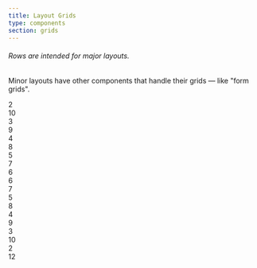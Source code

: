 ```yaml
---
title: Layout Grids
type: components
section: grids
---
```


<h6>Rows are intended for major layouts.</h6>
<p>Minor layouts have other components that handle their grids &mdash; like "form grids".</p>

<div class="container">
	<div class="row">
		<div class="col-md-2"><div class="well text-center text-light">2</div></div>
		<div class="col-md-10"><div class="well text-center text-light">10</div></div>
	</div>
	<div class="row">
		<div class="col-md-3"><div class="well text-center text-light">3</div></div>
		<div class="col-md-9"><div class="well text-center text-light">9</div></div>
	</div>
	<div class="row">
		<div class="col-md-4"><div class="well text-center text-light">4</div></div>
		<div class="col-md-8"><div class="well text-center text-light">8</div></div>
	</div>
	<div class="row">
		<div class="col-md-5"><div class="well text-center text-light">5</div></div>
		<div class="col-md-7"><div class="well text-center text-light">7</div></div>
	</div>
	<div class="row">
		<div class="col-md-6"><div class="well text-center text-light">6</div></div>
		<div class="col-md-6"><div class="well text-center text-light">6</div></div>
	</div>
	<div class="row">
		<div class="col-md-7"><div class="well text-center text-light">7</div></div>
		<div class="col-md-5"><div class="well text-center text-light">5</div></div>
	</div>
	<div class="row">
		<div class="col-md-8"><div class="well text-center text-light">8</div></div>
		<div class="col-md-4"><div class="well text-center text-light">4</div></div>
	</div>
	<div class="row">
		<div class="col-md-9"><div class="well text-center text-light">9</div></div>
		<div class="col-md-3"><div class="well text-center text-light">3</div></div>
	</div>
	<div class="row">
		<div class="col-md-10"><div class="well text-center text-light">10</div></div>
		<div class="col-md-2"><div class="well text-center text-light">2</div></div>
	</div>
	<div class="row">
		<div class="col-md-12"><div class="well text-center text-light">12</div></div>
	</div>
</div>
